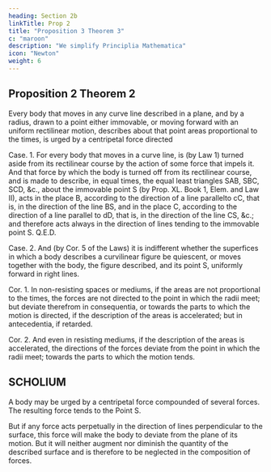 ```yaml
---
heading: Section 2b
linkTitle: Prop 2
title: "Proposition 3 Theorem 3"
c: "maroon"
description: "We simplify Principlia Mathematica"
icon: "Newton"
weight: 6
---
```





## Proposition 2 Theorem 2

Every body that moves in any curve line described in a plane, and by a radius, drawn to a point either immovable, or moving forward with an uniform rectilinear motion, describes about that point areas proportional to the times, is urged by a centripetal force directed


Case. 1. For every body that moves in a curve line, is (by Law 1) turned aside from its rectilinear course by the action of some force that impels it. And that force by which the body is turned off from its rectilinear course, and is made to describe, in equal times, the equal least triangles SAB, SBC, SCD, &c., about the immovable point S (by Prop. XL. Book 1, Elem. and Law II), acts in the place B, according to the direction of a line parallelto cC, that is, in the direction of the line BS, and in the place C, according to the direction of a line parallel to dD, that is, in the direction of the line CS, &c.; and therefore acts always in the direction of lines tending to the immovable point S.   Q.E.D.

Case. 2. And (by Cor. 5 of the Laws) it is indifferent whether the superfices in which a body describes a curvilinear figure be quiescent, or moves together with the body, the figure described, and its point S, uniformly forward in right lines.

Cor. 1. In non-resisting spaces or mediums, if the areas are not proportional to the times, the forces are not directed to the point in which the radii meet; but deviate therefrom in consequentia, or towards the parts to which the motion is directed, if the description of the areas is accelerated; but in antecedentia, if retarded.

Cor. 2. And even in resisting mediums, if the description of the areas is accelerated, the directions of the forces deviate from the point in which the radii meet; towards the parts to which the motion tends.





## SCHOLIUM

A body may be urged by a centripetal force compounded of several forces. The resulting force  tends to the Point S. 

But if any force acts perpetually in the direction of lines perpendicular to the surface, this force will make the body to deviate from the plane of its motion. But it will neither augment nor diminish the quantity of the described surface and is therefore to be neglected in the composition of forces.



